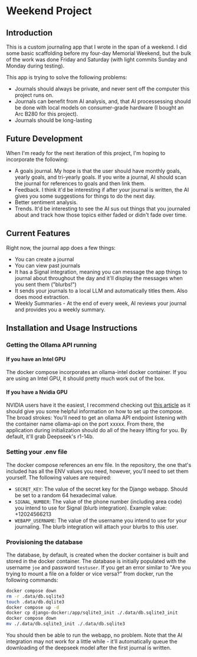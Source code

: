 # Weekend Project
## Introduction
This is a custom journaling app that I wrote in the span of a weekend. I did some basic scaffolding before my four-day Memorial Weekend, but the bulk of the work was done Friday and Saturday (with light commits Sunday and Monday during testing). 

This app is trying to solve the following problems:
* Journals should always be private, and never sent off the computer this project runs on.
* Journals can benefit from AI analysis, and, that AI processessing should be done with local models on consumer-grade hardware  (I bought an Arc B280 for this project).
* Journals should be long-lasting

## Future Development
When I'm ready for the next iteration of this project, I'm hoping to incorporate the following:
* A goals journal. My hope is that the user should have monthly goals, yearly goals, and tri-yearly goals. If you write a journal, AI should scan the journal for references to goals and then link them.
* Feedback. I think it'd be interesting if after your journal is written, the AI gives you some suggestions for things to do the next day.
* Better sentiment analysis.
* Trends. It'd be interesting to see the AI sus out things that you journaled about and track how those topics either faded or didn't fade over time.

## Current Features
Right now, the journal app does a few things:
* You can create a journal
* You can view past journals
* It has a Signal integration, meaning you can message the app things to journal about throughout the day and it'll display the messages when you sent them ("blurbs!")
* It sends your journals to a local LLM and automatically titles them. Also does mood extraction.
* Weekly Summaries - At the end of every week, AI reviews your journal and provides you a weekly summary.

## Installation and Usage Instructions
### Getting the Ollama API running
#### If you have an Intel GPU
The docker compose incorporates an ollama-intel docker container. If you are using an Intel GPU, it should pretty much work out of the box.

#### If you have a Nvidia GPU
NVIDIA users have it the easiest, I recommend checking out [this article](https://gist.github.com/usrbinkat/de44facc683f954bf0cca6c87e2f9f88) as it should give you some helpful information on how to set up the compose.
The broad strokes: You'll need to get an ollama API endpoint listening with the container name ollama-api on the port xxxxx. From there, the application during initialization should do all of the heavy lifting for you. By default, it'll grab Deepseek's r1-14b.

### Setting your .env file
The docker compose references an env file. In the repository, the one that's included has all the ENV values you need, however, you'll need to set them yourself. The following values are required:
* `SECRET_KEY`: The value of the secret key for the Django webapp. Should be set to a random 64 hexadecimal value.
* `SIGNAL_NUMBER`: The value of the phone number (including area code) you intend to use for Signal (blurb integration). Example value: +12024566213
* `WEBAPP_USERNAME`: The value of the username you intend to use for your journaling. The blurb integration will attach your blurbs to this user.

### Provisioning the database
The database, by default, is created when the docker container is built and stored in the docker container. The database is initially populated with the username `joe` and password `testuser`. If you get an error similar to "Are you trying to mount a file on a folder or vice versa?" from docker, run the following commands:
```bash
docker compose down
rm -r .data/db.sqlite3
touch .data/db.dqlite3
docker compose up -d
docker cp django-docker:/app/sqlite3_init ./.data/db.sqlite3_init
docker compose down
mv ./.data/db.sqlite3_init ./.data/db.sqlite3
```
You should then be able to run the webapp, no problem. Note that the AI integration may not work for a little while - it'll automatically queue the downloading of the deepseek model after the first journal is written.
